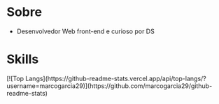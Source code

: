 <h1>Sobre</h1>

<ul><li>Desenvolvedor Web front-end e curioso por DS</li></ul>

<h1>Skills</h1>
[![Top Langs](https://github-readme-stats.vercel.app/api/top-langs/?username=marcogarcia29)](https://github.com/marcogarcia29/github-readme-stats)

<!--
**marcogarcia29/marcogarcia29** is a ✨ _special_ ✨ repository because its `README.md` (this file) appears on your GitHub profile.

Here are some ideas to get you started:

- 🔭 I’m currently working on ...
- 🌱 I’m currently learning ...
- 👯 I’m looking to collaborate on ...
- 🤔 I’m looking for help with ...
- 💬 Ask me about ...
- 📫 How to reach me: ...
- 😄 Pronouns: ...
- ⚡ Fun fact: ...
-->
